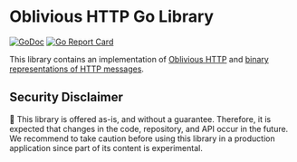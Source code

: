 # Oblivious HTTP Go Library

[![GoDoc](https://godoc.org/github.com/cloudflare/circl?status.svg)](https://pkg.go.dev/github.com/chris-wood/ohttp-go?tab=overview)
[![Go Report Card](https://goreportcard.com/badge/github.com/cloudflare/circl)](https://goreportcard.com/report/github.com/chris-wood/ohttp-go)

This library contains an implementation of [Oblivious HTTP](https://datatracker.ietf.org/doc/draft-thomson-http-oblivious/) and [binary representations of HTTP messages](https://datatracker.ietf.org/doc/draft-thomson-http-binary-message/). 

## Security Disclaimer

🚨 This library is offered as-is, and without a guarantee. Therefore, it is expected that changes in the code, repository, and API occur in the future. We recommend to take caution before using this library in a production application since part of its content is experimental.
